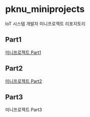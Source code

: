 # pknu_miniprojects
IoT 시스템 개발자 미니프로젝트 리포지토리

## Part1
[미니프로젝트 Part1](https://github.com/SoYoungHW/pknu_miniprojects/tree/main/Part1/studyPyQt)

## Part2
[미니프로젝트 Part2](https://github.com/SoYoungHW/pknu_miniprojects/tree/main/Part2)

## Part3
미니프로젝트 Part3

